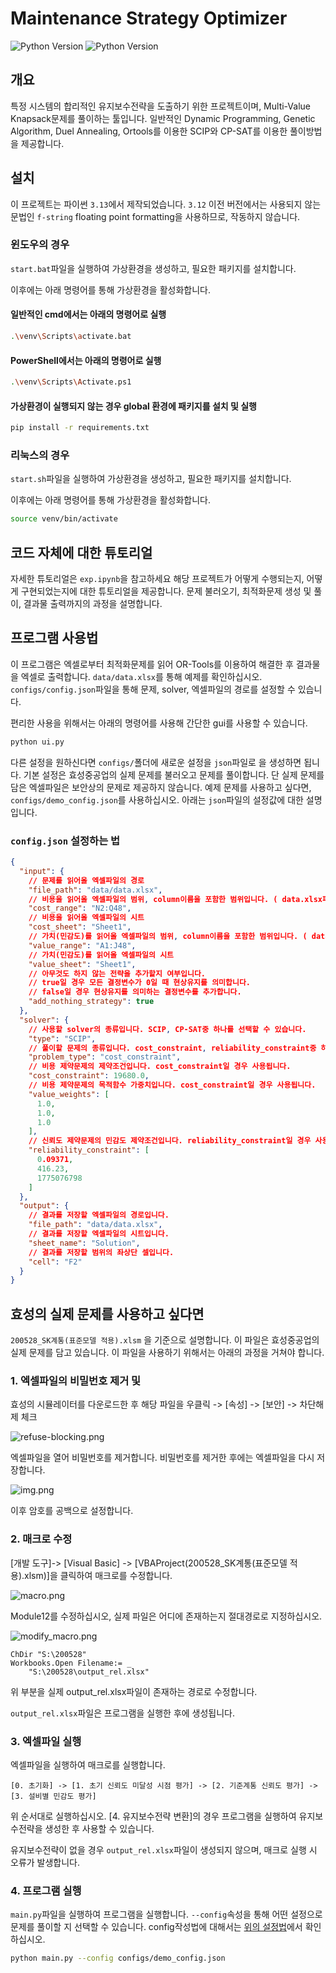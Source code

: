 # Maintenance Strategy Optimizer

![Python Version](https://img.shields.io/badge/python-3.13-blue)
![Python Version](https://img.shields.io/badge/python-3.12-blue)

## 개요

특정 시스템의 합리적인 유지보수전략을 도출하기 위한 프로젝트이며, Multi-Value Knapsack문제를 풀이하는 툴입니다.
일반적인 Dynamic Programming, Genetic Algorithm, Duel Annealing, Ortools를 이용한 SCIP와 CP-SAT를 이용한 풀이방법을 제공합니다.

## 설치

이 프로젝트는 파이썬 `3.13`에서 제작되었습니다. `3.12` 이전 버전에서는 사용되지 않는 문법인 `f-string` floating point formatting을 사용하므로, 작동하지 않습니다.

### 윈도우의 경우

`start.bat`파일을 실행하여 가상환경을 생성하고, 필요한 패키지를 설치합니다.

이후에는 아래 명령어를 통해 가상환경을 활성화합니다.

#### 일반적인 cmd에서는 아래의 명령어로 실행
```bash
.\venv\Scripts\activate.bat
```

#### PowerShell에서는 아래의 명령어로 실행
```bash
.\venv\Scripts\Activate.ps1
```

#### 가상환경이 실행되지 않는 경우 global 환경에 패키지를 설치 및 실행
```bash
pip install -r requirements.txt
```

### 리눅스의 경우

`start.sh`파일을 실행하여 가상환경을 생성하고, 필요한 패키지를 설치합니다.

이후에는 아래 명령어를 통해 가상환경을 활성화합니다.

```bash
source venv/bin/activate
```

## 코드 자체에 대한 튜토리얼

자세한 튜토리얼은 `exp.ipynb`을 참고하세요 해당 프로젝트가 어떻게 수행되는지, 어떻게 구현되었는지에 대한 튜토리얼을 제공합니다. 문제 불러오기, 최적화문제 생성 및 풀이, 결과물 출력까지의 과정을 설명합니다.

## 프로그램 사용법

이 프로그램은 엑셀로부터 최적화문제를 읽어 OR-Tools를 이용하여 해결한 후 결과물을 엑셀로 출력합니다.
`data/data.xlsx`를 통해 예제를 확인하십시오. `configs/config.json`파일을 통해 문제, solver, 엑셀파일의 경로를 설정할 수 있습니다.

편리한 사용을 위해서는 아래의 명령어를 사용해 간단한 gui를 사용할 수 있습니다.
```bash
python ui.py
```


다른 설정을 원하신다면 `configs/`폴더에 새로운 설정을 `json`파일로 을 생성하면 됩니다. 기본 설정은 효성중공업의 실제 문제를 불러오고 문제를 풀이합니다. 단 실제 문제를 담은 엑셀파일은 보안상의 문제로 제공하지 않습니다. 
예제 문제를 사용하고 싶다면, `configs/demo_config.json`를 사용하십시오. 아래는 `json`파일의 설정값에 대한 설명입니다.

### `config.json` 설정하는 법
```json
{
  "input": {
    // 문제를 읽어올 엑셀파일의 경로
    "file_path": "data/data.xlsx",
    // 비용을 읽어올 엑셀파일의 범위, column이름을 포함한 범위입니다. ( data.xlsx파일을 기준으로 작성하였습니다. )
    "cost_range": "N2:Q48", 
    // 비용을 읽어올 엑셀파일의 시트
    "cost_sheet": "Sheet1", 
    // 가치(민감도)를 읽어올 엑셀파일의 범위, column이름을 포함한 범위입니다. ( data.xlsx파일을 기준으로 작성하였습니다. )
    "value_range": "A1:J48",
    // 가치(민감도)를 읽어올 엑셀파일의 시트
    "value_sheet": "Sheet1", 
    // 아무것도 하지 않는 전략을 추가할지 여부입니다. 
    // true일 경우 모든 결정변수가 0일 때 현상유지를 의미합니다.
    // false일 경우 현상유지를 의미하는 결정변수를 추가합니다.
    "add_nothing_strategy": true 
  },
  "solver": {
    // 사용할 solver의 종류입니다. SCIP, CP-SAT중 하나를 선택할 수 있습니다.
    "type": "SCIP",
    // 풀이할 문제의 종류입니다. cost_constraint, reliability_constraint중 하나를 선택할 수 있습니다.
    "problem_type": "cost_constraint",
    // 비용 제약문제의 제약조건입니다. cost_constraint일 경우 사용됩니다.
    "cost_constraint": 19680.0,
    // 비용 제약문제의 목적함수 가중치입니다. cost_constraint일 경우 사용됩니다.
    "value_weights": [
      1.0,
      1.0,
      1.0
    ],
    // 신뢰도 제약문제의 민감도 제약조건입니다. reliability_constraint일 경우 사용됩니다.
    "reliability_constraint": [
      0.09371,
      416.23,
      1775076798
    ]
  },
  "output": {
    // 결과를 저장할 엑셀파일의 경로입니다.
    "file_path": "data/data.xlsx",
    // 결과를 저장할 엑셀파일의 시트입니다.
    "sheet_name": "Solution",
    // 결과를 저장할 범위의 좌상단 셀입니다.
    "cell": "F2"
  }
}
```

## 효성의 실제 문제를 사용하고 싶다면

`200528_SK계통(표준모델 적용).xlsm` 을 기준으로 설명합니다. 이 파일은 효성중공업의 실제 문제를 담고 있습니다. 이 파일을 사용하기 위해서는 아래의 과정을 거쳐야 합니다.

### 1. 엑셀파일의 비밀번호 제거 및 

효성의 시뮬레이터를 다운로드한 후 해당 파일을 우클릭 -> [속성] -> [보안] -> 차단해제 체크

![refuse-blocking.png](docs/refuse-blocking.png)

엑셀파일을 열어 비밀번호를 제거합니다. 비밀번호를 제거한 후에는 엑셀파일을 다시 저장합니다.

![img.png](docs/refuse-pw.png)

이후 암호를 공백으로 설정합니다.
### 2. 매크로 수정
[개발 도구]-> [Visual Basic] -> [VBAProject(200528_SK계통(표준모델 적용).xlsm)]을 클릭하여 매크로를 수정합니다.

![macro.png](docs/macro.png)

Module12를 수정하십시오, 실제 파일은 어디에 존재하는지 절대경로로 지정하십시오.

![modify_macro.png](docs/modify_macro.png)

```vba
ChDir "S:\200528"
Workbooks.Open Filename:= _
    "S:\200528\output_rel.xlsx"   
```

위 부분을 실제 output_rel.xlsx파일이 존재하는 경로로 수정합니다. 

`output_rel.xlsx`파일은 프로그램을 실행한 후에 생성됩니다.

### 3. 엑셀파일 실행

엑셀파일을 실행하여 매크로를 실행합니다. 
```
[0. 초기화] -> [1. 초기 신뢰도 미달성 시점 평가] -> [2. 기준계통 신뢰도 평가] -> [3. 설비별 민감도 평가]
```
위 순서대로 실행하십시오. [4. 유지보수전략 변환]의 경우 프로그램을 실행하여 유지보수전략을 생성한 후 사용할 수 있습니다.

유지보수전략이 없을 경우 `output_rel.xlsx`파일이 생성되지 않으며, 매크로 실행 시 오류가 발생합니다.

### 4. 프로그램 실행

`main.py`파일을 실행하여 프로그램을 실행합니다. `--config`속성을 통해 어떤 설정으로 문제를 풀이할 지 선택할 수 있습니다. config작성법에 대해서는 [위의 설정법](#configjson-설정하는-법)에서 확인하십시오.

```bash
python main.py --config configs/demo_config.json
```

